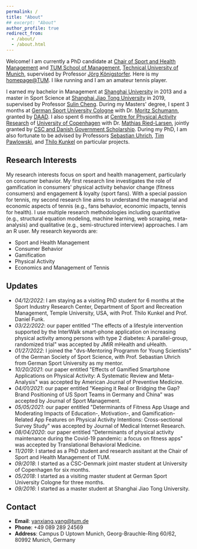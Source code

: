 ```yaml
---
permalink: /
title: "About"
## excerpt: "About"
author_profile: true
redirect_from: 
  - /about/
  - /about.html
---
```


Welcome! I am currently a PhD candidate at [Chair of Sport and Health Management](https://www.sg.tum.de/en/mgt/home/) and [TUM School of Management](https://www.wi.tum.de/), [Technical University of Munich](https://www.tum.de/), supervised by Professor [Jörg Königstorfer](https://www.sg.tum.de/en/mgt/team/ordinarius/). Here is my [homepage@TUM](https://www.sg.tum.de/en/mgt/team/research-assistants/personal-information-yanxiang-yang/). I like running and I am an amateur tennis player.

I earned my bachelor in Management at [Shanghai University](https://www.shu.edu.cn/) in 2013 and a master in Sport Science at [Shanghai Jiao Tong University](https://www.sjtu.edu.cn/) in 2019, supervised by Professor [Sulin Cheng](https://www.researchgate.net/profile/Sulin-Cheng). During my Masters' degree, I spent 3 months at [German Sport University Cologne](https://www.dshs-koeln.de/) with Dr. [Moritz Schumann](https://fis.dshs-koeln.de/portal/en/persons/moritz-schumann(7217bdac-0a82-4a1d-aef5-42354c380b80).html), granted by [DAAD](https://www.daad.org.cn/zh/find-funding/funding-programmes-in-germany/master-short-term-scholarship). I also spent 6 months at [Centre for Physical Activity Research](https://aktivsundhed.dk/da/) of [University of Copenhagen](https://www.ku.dk/english/) with Dr. [Mathias Ried-Larsen](https://aktivsundhed.dk/da/om/personer/item/mathias-ried-larsen), jointly granted by [CSC and Danish Government Scholarship](https://www.csc.edu.cn/chuguo). During my PhD, I am also fortunate to be advised by Professors [Sebastian Uhrich](https://fis.dshs-koeln.de/portal/de/persons/sebastian-uhrich(d54fc935-c4f4-4231-8196-8896b3e4c01a).html), [Tim Pawlowski](https://uni-tuebingen.de/fakultaeten/wirtschafts-und-sozialwissenschaftliche-fakultaet/faecher/fachbereich-sozialwissenschaften/sportwissenschaft/institut/arbeitsbereiche/sportoekonomik-sportmanagement-und-sportpublizistik/team/prof-dr-tim-pawlowski/), and [Thilo Kunkel](https://sthm.temple.edu/faculty-and-staff/profile/?smid=1782) on particular projects. 

## Research Interests
My research interests focus on sport and health management, particularly on consumer behavior. My first research line investigates the role of gamification in consumers' physical activity behavior change (fitness consumers) and engagement & loyalty (sport fans). With a special passion for tennis, my second research line aims to understand the managerial and economic aspects of tennis (e.g., fans behavior, economic impacts, tennis for health). I use multiple research methodologies including quantitative (e.g., structural equation modeling, machine learning, web scraping, meta-analysis) and qualitative (e.g., semi-structured interview) approaches. I am an R user. My research keywords are:

* Sport and Health Management
* Consumer Behavior
* Gamification
* Physical Activity
* Economics and Management of Tennis

## Updates

* _04/12/2022_: I am staying as a visiting PhD student for 6 months at the Sport Industry Research Center, Department of Sport and Recreation Management, Temple University, USA, with Prof. Thilo Kunkel and Prof. Daniel Funk.
* _03/22/2022_: our paper entitled "The effects of a lifestyle intervention supported by the InterWalk smart-phone application on increasing physical activity among persons with type 2 diabetes: A parallel-group, randomized trial" was accepted by JMIR mHealth and uHealth.
* _01/27/2022_: I joined the "dvs-Mentoring Programm for Young Scientists" of the German Society of Sport Science, with Prof. Sebastian Uhrich from German Sport University as my mentor.
* _10/20/2021_: our paper entitled "Effects of Gamified Smartphone Applications on Physical Activity: A Systematic Review and Meta-Analysis" was accepted by American Journal of Preventive Medicine.
* _04/01/2021_: our paper entitled "Keeping it Real or Bridging the Gap? Brand Positioning of US Sport Teams in Germany and China" was accepted by Journal of Sport Management.
* _05/05/2021_: our paper entitled "Determinants of Fitness App Usage and Moderating Impacts of Education-, Motivation-, and Gamification-Related App Features on Physical Activity Intentions: Cross-sectional Survey Study" was accepted by Journal of Medical Internet Research.
* _08/04/2020_: our paper entitled "Determinants of physical activity maintenance during the Covid-19 pandemic: a focus on fitness apps" was accepted by Translational Behavioral Medicine.
* _11/2019_: I started as a PhD student and research assitant at the Chair of Sport and Health Management of TUM.
* _09/2018_: I started as a CSC-Denmark joint master student at University of Copenhagen for six months.
* _05/2018_: I started as a visiting master student at German Sport University Cologne for three months.
* _09/2016_: I started as a master student at Shanghai Jiao Tong University.




## Contact

* <b>Email</b>: yanxiang.yang@tum.de
* <b>Phone</b>: +49 089 289 24569
* <b>Address</b>: Campus D Uptown Munich, Georg-Brauchle-Ring 60/62, 80992 Munich, Germany



